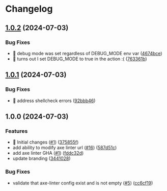 # Changelog

## [1.0.2](https://github.com/mattbangert/axe-linter-action/compare/v1.0.1...v1.0.2) (2024-07-03)


### Bug Fixes

* 🐛 debug mode was set regardless of DEBUG_MODE env var ([4674bce](https://github.com/mattbangert/axe-linter-action/commit/4674bce4e0699bc2a4bde4e8a814fc43af0170b5))
* 🐛 turns out I set DEBUG_MODE to true in the action :( ([763361b](https://github.com/mattbangert/axe-linter-action/commit/763361ba4962d19f1f5ad5defc1e4516cc0f51d0))

## [1.0.1](https://github.com/mattbangert/axe-linter-action/compare/v1.0.0...v1.0.1) (2024-07-03)


### Bug Fixes

* 🐛 address shellcheck errors ([92bbb46](https://github.com/mattbangert/axe-linter-action/commit/92bbb461f8f978b03303202210c32cac13b6c720))

## 1.0.0 (2024-07-03)


### Features

* 🎸 Initial changes ([#1](https://github.com/mattbangert/axe-linter-action/issues/1)) ([375855f](https://github.com/mattbangert/axe-linter-action/commit/375855fa71ffda41119b14651d3cddbf953e1d26))
* add ability to modify axe linter url ([#16](https://github.com/mattbangert/axe-linter-action/issues/16)) ([587d51c](https://github.com/mattbangert/axe-linter-action/commit/587d51cf34c98181accb2219e41297e790eb585b))
* add axe linter GHA ([#1](https://github.com/mattbangert/axe-linter-action/issues/1)) ([fddc32d](https://github.com/mattbangert/axe-linter-action/commit/fddc32d0588cd3c88ad98f62b9c8beed33fb2acc))
* update branding ([3441028](https://github.com/mattbangert/axe-linter-action/commit/3441028300743fe7aedcba3d36591e3dac430e39))


### Bug Fixes

* validate that axe-linter config exist and is not empty ([#5](https://github.com/mattbangert/axe-linter-action/issues/5)) ([cc6cf19](https://github.com/mattbangert/axe-linter-action/commit/cc6cf19aeae2ac2805ca198ef619cbe1a714dd7d))
